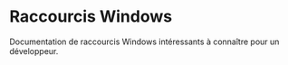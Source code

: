 # Raccourcis Windows

<!-- TODO compléter le paragraphe introductif -->
Documentation de raccourcis Windows intéressants à connaître pour un développeur.
